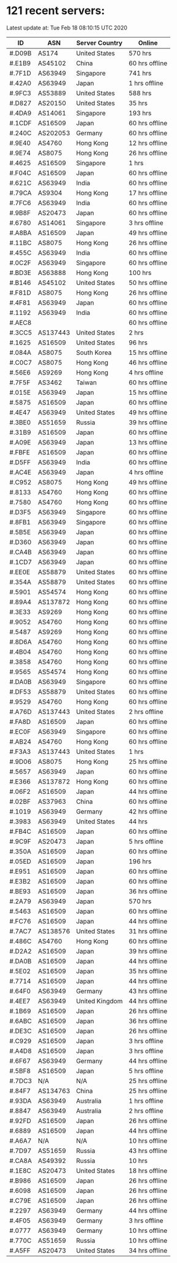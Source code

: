 # 121 recent servers:

Latest update at: Tue Feb 18 08:10:15 UTC 2020

| ID | ASN | Server Country | Online |
| -- | --- | -------------- | ------ |
| #.D09B | AS174 | United States | 570 hrs |
| #.E1B9 | AS45102 | China | 60 hrs offline |
| #.7F1D | AS63949 | Singapore | 741 hrs |
| #.42A0 | AS63949 | Japan | 1 hrs offline |
| #.9FC3 | AS53889 | United States | 588 hrs |
| #.D827 | AS20150 | United States | 35 hrs |
| #.4DA9 | AS14061 | Singapore | 193 hrs |
| #.1CDF | AS16509 | Japan | 60 hrs offline |
| #.240C | AS202053 | Germany | 60 hrs offline |
| #.9E40 | AS4760 | Hong Kong | 12 hrs offline |
| #.9E74 | AS8075 | Hong Kong | 26 hrs offline |
| #.4625 | AS16509 | Singapore | 1 hrs |
| #.F04C | AS16509 | Japan | 60 hrs offline |
| #.621C | AS63949 | India | 60 hrs offline |
| #.79CA | AS9304 | Hong Kong | 17 hrs offline |
| #.7FC6 | AS63949 | India | 60 hrs offline |
| #.9B8F | AS20473 | Japan | 60 hrs offline |
| #.6780 | AS14061 | Singapore | 3 hrs offline |
| #.A8BA | AS16509 | Japan | 49 hrs offline |
| #.11BC | AS8075 | Hong Kong | 26 hrs offline |
| #.455C | AS63949 | India | 60 hrs offline |
| #.0C2F | AS63949 | Singapore | 60 hrs offline |
| #.BD3E | AS63888 | Hong Kong | 100 hrs |
| #.B146 | AS45102 | United States | 50 hrs offline |
| #.F81D | AS8075 | Hong Kong | 26 hrs offline |
| #.4F81 | AS63949 | Japan | 60 hrs offline |
| #.1192 | AS63949 | India | 60 hrs offline |
| #.AEC8 |  |  | 60 hrs offline |
| #.3CC5 | AS137443 | United States | 2 hrs |
| #.1625 | AS16509 | United States | 96 hrs |
| #.084A | AS8075 | South Korea | 15 hrs offline |
| #.C0C7 | AS8075 | Hong Kong | 46 hrs offline |
| #.56E6 | AS9269 | Hong Kong | 4 hrs offline |
| #.7F5F | AS3462 | Taiwan | 60 hrs offline |
| #.015E | AS63949 | Japan | 15 hrs offline |
| #.5875 | AS16509 | Japan | 60 hrs offline |
| #.4E47 | AS63949 | United States | 49 hrs offline |
| #.3BE0 | AS51659 | Russia | 39 hrs offline |
| #.31B9 | AS16509 | Japan | 60 hrs offline |
| #.A09E | AS63949 | Japan | 13 hrs offline |
| #.FBFE | AS16509 | Japan | 60 hrs offline |
| #.D5FF | AS63949 | India | 60 hrs offline |
| #.AC4E | AS63949 | Japan | 4 hrs offline |
| #.C952 | AS8075 | Hong Kong | 49 hrs offline |
| #.8133 | AS4760 | Hong Kong | 60 hrs offline |
| #.7580 | AS4760 | Hong Kong | 60 hrs offline |
| #.D3F5 | AS63949 | Singapore | 60 hrs offline |
| #.8FB1 | AS63949 | Singapore | 60 hrs offline |
| #.5B5E | AS63949 | Japan | 60 hrs offline |
| #.D360 | AS63949 | Japan | 60 hrs offline |
| #.CA4B | AS63949 | Japan | 60 hrs offline |
| #.1CD7 | AS63949 | Japan | 60 hrs offline |
| #.EE0E | AS58879 | United States | 60 hrs offline |
| #.354A | AS58879 | United States | 60 hrs offline |
| #.5901 | AS54574 | Hong Kong | 60 hrs offline |
| #.89A4 | AS137872 | Hong Kong | 60 hrs offline |
| #.3E33 | AS9269 | Hong Kong | 60 hrs offline |
| #.9052 | AS4760 | Hong Kong | 60 hrs offline |
| #.5487 | AS9269 | Hong Kong | 60 hrs offline |
| #.8D6A | AS4760 | Hong Kong | 60 hrs offline |
| #.4B04 | AS4760 | Hong Kong | 60 hrs offline |
| #.3858 | AS4760 | Hong Kong | 60 hrs offline |
| #.9565 | AS54574 | Hong Kong | 60 hrs offline |
| #.DA0B | AS63949 | Singapore | 60 hrs offline |
| #.DF53 | AS58879 | United States | 60 hrs offline |
| #.9529 | AS4760 | Hong Kong | 60 hrs offline |
| #.A76D | AS137443 | United States | 2 hrs offline |
| #.FA8D | AS16509 | Japan | 60 hrs offline |
| #.EC0F | AS63949 | Singapore | 60 hrs offline |
| #.AB24 | AS4760 | Hong Kong | 60 hrs offline |
| #.F3A3 | AS137443 | United States | 1 hrs |
| #.9D06 | AS8075 | Hong Kong | 25 hrs offline |
| #.5657 | AS63949 | Japan | 60 hrs offline |
| #.E366 | AS137872 | Hong Kong | 60 hrs offline |
| #.06F2 | AS16509 | Japan | 44 hrs offline |
| #.02BF | AS37963 | China | 60 hrs offline |
| #.1019 | AS63949 | Germany | 42 hrs offline |
| #.3983 | AS63949 | United States | 44 hrs |
| #.FB4C | AS16509 | Japan | 60 hrs offline |
| #.9C9F | AS20473 | Japan | 5 hrs offline |
| #.350A | AS16509 | Japan | 60 hrs offline |
| #.05ED | AS16509 | Japan | 196 hrs |
| #.E951 | AS16509 | Japan | 60 hrs offline |
| #.E3B2 | AS16509 | Japan | 60 hrs offline |
| #.BE93 | AS16509 | Japan | 36 hrs offline |
| #.2A79 | AS63949 | Japan | 570 hrs |
| #.5463 | AS16509 | Japan | 60 hrs offline |
| #.FC76 | AS16509 | Japan | 44 hrs offline |
| #.7AC7 | AS138576 | United States | 31 hrs offline |
| #.486C | AS4760 | Hong Kong | 60 hrs offline |
| #.D2A2 | AS16509 | Japan | 39 hrs offline |
| #.DA0B | AS16509 | Japan | 44 hrs offline |
| #.5E02 | AS16509 | Japan | 35 hrs offline |
| #.7714 | AS16509 | Japan | 44 hrs offline |
| #.64F0 | AS63949 | Germany | 43 hrs offline |
| #.4EE7 | AS63949 | United Kingdom | 44 hrs offline |
| #.1B69 | AS16509 | Japan | 26 hrs offline |
| #.6ABC | AS16509 | Japan | 36 hrs offline |
| #.DE3C | AS16509 | Japan | 26 hrs offline |
| #.C929 | AS16509 | Japan | 3 hrs offline |
| #.A4D8 | AS16509 | Japan | 3 hrs offline |
| #.6F67 | AS63949 | Germany | 44 hrs offline |
| #.5BF8 | AS16509 | Japan | 5 hrs offline |
| #.7DC3 | N/A | N/A | 25 hrs offline |
| #.84F7 | AS134763 | China | 25 hrs offline |
| #.93DA | AS63949 | Australia | 1 hrs offline |
| #.8847 | AS63949 | Australia | 2 hrs offline |
| #.92FD | AS16509 | Japan | 26 hrs offline |
| #.6889 | AS16509 | Japan | 44 hrs offline |
| #.A6A7 | N/A | N/A | 10 hrs offline |
| #.7D97 | AS51659 | Russia | 43 hrs offline |
| #.CA8A | AS49392 | Russia | 10 hrs |
| #.1E8C | AS20473 | United States | 18 hrs offline |
| #.B986 | AS16509 | Japan | 26 hrs offline |
| #.6098 | AS16509 | Japan | 26 hrs offline |
| #.C79E | AS16509 | Japan | 26 hrs offline |
| #.2297 | AS63949 | Germany | 44 hrs offline |
| #.4F05 | AS63949 | Germany | 3 hrs offline |
| #.0777 | AS63949 | Germany | 10 hrs offline |
| #.770C | AS51659 | Russia | 10 hrs offline |
| #.A5FF | AS20473 | United States | 34 hrs offline |

